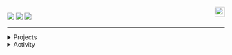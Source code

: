<div align="">
    <br/>
    
  <img align="right" width="23" src="https://github.com/seondal/seondal/assets/75469131/f3735e2a-2fb1-4e7f-bbea-81f5698213b0" />

  <a href="https://velog.io/@rlooo/series"><img src="https://img.shields.io/badge/eunyeong.log-3DDC84?style=badge&logo=Velog&logoColor=white"/></a> <a href="https://notion.site/fd0c2a204d8e4fd7b193800c20d5eda0?v=c62e2af146ed446a97b34c86c16d4835&pvs=4"><img src="https://img.shields.io/badge/ReadMe-735998?style=badge&logo=GitHub&logoColor=white"/></a> <a href="https://solved.ac/whkakrkr"><img src="http://mazassumnida.wtf/api/mini/generate_badge?boj=whkakrkr&theme=dark"/></a>


   <!--<a href="https://seondal.notion.site/fd0c2a204d8e4fd7b193800c20d5eda0?v=c62e2af146ed446a97b34c86c16d4835&pvs=4"><img src="https://img.shields.io/badge/ReadMe-735998?style=badge&logo=GitHub&logoColor=white"/></a>-->
   
  ---

<details>
<summary>Projects</summary>
<div markdown="1">


|출시|프로젝트|소개|github|바로가기|
|:-:|:-|:-|:-:|:-:|
|<sub>2025.03</sub> | **⭐️ DocuLink** | Atlassian Confluence apps | [🐈](https://github.com/rlooo/DocuLink/tree/main) | [🔗](https://marketplace.atlassian.com/apps/1236812/doculink?hosting=cloud&tab=overview)  |
|<sub>2025.07</sub> | **🎆 Fienmee** | 행사 정보 커뮤니티 앱 | [🐈](https://github.com/Beyond-Imagination/fienmee) | |
|<sub>2022.11</sub> | **✈️ EnjoyTrip** | 여행 정보 웹사이트 | [🐈](https://github.com/rlooo/EnjoyTrip_Backend) &nbsp; [🐈](https://github.com/rlooo/EnjoyTrip_Frontend) | |
|<sub>2022.11</sub> | **🔭 Telescope** | Jetbrains Space Plugins | [🐈](https://github.com/Beyond-Imagination/telescope-be) &nbsp; [🐈](https://github.com/Beyond-Imagination/telescope-fe)| [🔗](https://plugins.jetbrains.com/plugin/20332-telescope) |


</div>
</details>

<details>
<summary>Activity</summary>
<div markdown="1">
  
|기간|활동|기수|
|:-:|-:|:-|
|<sub>2023.01 ~ </sub> | **현대오토에버** | Professional |
|<sub>2022.09 ~ </sub> | 전국 연합 IT 동아리 **Beyond-Imgaination** | PM Backend Frontend DevOps |
|<sub>2022.08 ~ 22.11 </sub> | 삼성청년SW아카데미 **SSAFY** | 8기 |
|-|-|-|
|<sub>2020.09 ~ 21.06 </sub> | 고려대학교 연구실 [하이퍼레저 블록체인 기반 투표 시스템 기획 및 개발] | 학부연구생 | 

</div>
</details>
